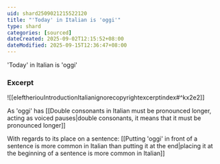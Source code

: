 ```yaml
---
uid: shard2509021215522120
title: "'Today' in Italian is 'oggi'"
type: shard
categories: [sourced]
dateCreated: 2025-09-02T12:15:52+08:00
dateModified: 2025-09-15T12:36:47+08:00
---
```

'Today' in Italian is 'oggi'
### Excerpt
![[eleftheriouIntroductionItalianignorecopyrightexcerptindex#^kx2e2]]

As 'oggi' has [[Double consonants in Italian must be pronounced longer, acting as voiced pauses|double consonants, it means that it must be pronounced longer]]

With regards to its place on a sentence: [[Putting 'oggi' in front of a sentence is more common in Italian than putting it at the end|placing it at the beginning of a sentence is more common in Italian]]